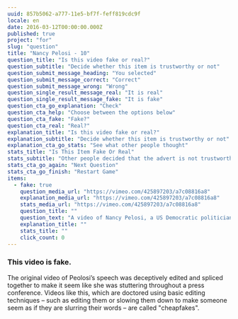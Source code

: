 ```yaml
---
uuid: 857b5062-a777-11e5-bf7f-feff819cdc9f
locale: en
date: 2016-03-12T00:00:00.000Z
published: true
project: "for"
slug: "question"
title: "Nancy Pelosi - 10"
question_title: "Is this video fake or real?"
question_subtitle: "Decide whether this item is trustworthy or not"
question_submit_message_heading: "You selected"
question_submit_message_correct: "Correct"
question_submit_message_wrong: "Wrong"
question_single_result_message_real: "It is real"
question_single_result_message_fake: "It is fake"
question_cta_go_explanation: "Check"
question_cta_help: "Choose between the options below"
question_cta_fake: "Fake?"
question_cta_real: "Real?"
explanation_title: "Is this video fake or real?"
explanation_subtitle: "Decide whether this item is trustworthy or not"
explanation_cta_go_stats: "See what other people thought"
stats_title: "Is This Item Fake Or Real"
stats_subtitle: "Other people decided that the advert is not trustworthy"
stats_cta_go_again: "Next Question"
stats_cta_go_finish: "Restart Game"
items:
  - fake: true
    question_media_url: "https://vimeo.com/425897203/a7c08816a8"
    explanation_media_url: "https://vimeo.com/425897203/a7c08816a8"
    stats_media_url: "https://vimeo.com/425897203/a7c08816a8"
    question_title: ""
    question_text: "A video of Nancy Pelosi, a US Democratic politician, was widely shared in 2019, in which Pelosi appeared to be stammering and stuttering during a speech."
    explanation_title: ""
    stats_title: ""
    click_count: 0
---
```

### This video is fake.

The original video of Peolosi’s speech was deceptively edited and spliced together to make it seem like she was stuttering throughout a press conference. Videos like this, which are doctored using basic editing techniques – such as editing them or slowing them down to make someone seem as if they are slurring their words – are called "cheapfakes".